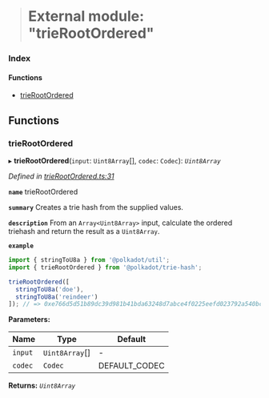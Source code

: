 > # External module: "trieRootOrdered"

### Index

#### Functions

* [trieRootOrdered](_trierootordered_.md#trierootordered)

## Functions

###  trieRootOrdered

▸ **trieRootOrdered**(`input`: `Uint8Array`[], `codec`: `Codec`): *`Uint8Array`*

*Defined in [trieRootOrdered.ts:31](https://github.com/polkadot-js/common/blob/f13810d/packages/trie-hash/src/trieRootOrdered.ts#L31)*

**`name`** trieRootOrdered

**`summary`** Creates a trie hash from the supplied values.

**`description`** 
From an `Array<Uint8Array>` input, calculate the ordered triehash and return the result as a `Uint8Array`.

**`example`** 
<BR>

```javascript
import { stringToU8a } from '@polkadot/util';
import { trieRootOrdered } from '@polkadot/trie-hash';

trieRootOrdered([
  stringToU8a('doe'),
  stringToU8a('reindeer')
]); // => 0xe766d5d51b89dc39d981b41bda63248d7abce4f0225eefd023792a540bcffee3
```

**Parameters:**

Name | Type | Default |
------ | ------ | ------ |
`input` | `Uint8Array`[] | - |
`codec` | `Codec` |  DEFAULT_CODEC |

**Returns:** *`Uint8Array`*